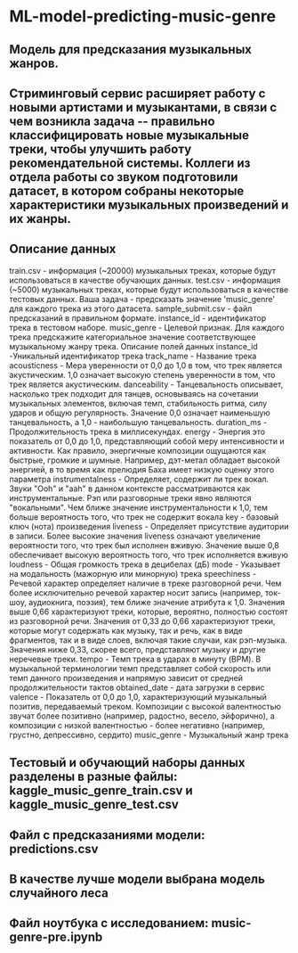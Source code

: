 # ML-model-predicting-music-genre
## Модель для предсказания музыкальных жанров.
## Стриминговый сервис расширяет работу с новыми артистами и музыкантами, в связи с чем возникла задача -- правильно классифицировать новые музыкальные треки, чтобы улучшить работу рекомендательной системы. Коллеги из отдела работы со звуком подготовили датасет, в котором собраны некоторые характеристики музыкальных произведений и их жанры. 
## Описание данных
train.csv - информация (~20000) музыкальных треках, которые будут использоваться в качестве обучающих данных.
test.csv - информация (~5000) музыкальных треках, которые будут использоваться в качестве тестовых данных. Ваша задача - предсказать значение 'music_genre' для каждого трека из этого датасета.
sample_submit.csv - файл предсказаний в правильном формате.
instance_id - идентификатор трека в тестовом наборе.
music_genre - Целевой признак. Для каждого трека предскажите категориальное значение соответствующее музыкальному жанру трека.
Описание полей данных
instance_id -Уникальный идентификатор трека
track_name - Название трека
acousticness - Мера уверенности от 0,0 до 1,0 в том, что трек является акустическим. 1,0 означает высокую степень уверенности в том, что трек является акустическим.
danceability - Танцевальность описывает, насколько трек подходит для танцев, основываясь на сочетании музыкальных элементов, включая темп, стабильность ритма, силу ударов и общую регулярность. Значение 0,0 означает наименьшую танцевальность, а 1,0 - наибольшую танцевальность.
duration_ms - Продолжительность трека в миллисекундах.
energy - Энергия это показатель от 0,0 до 1,0, представляющий собой меру интенсивности и активности. Как правило, энергичные композиции ощущаются как быстрые, громкие и шумные. Например, дэт-метал обладает высокой энергией, в то время как прелюдия Баха имеет низкую оценку этого параметра
instrumentalness - Определяет, содержит ли трек вокал. Звуки "Ooh" и "aah" в данном контексте рассматриваются как инструментальные. Рэп или разговорные треки явно являются "вокальными". Чем ближе значение инструментальности к 1,0, тем больше вероятность того, что трек не содержит вокала
key - базовый ключ (нота) произведения
liveness - Определяет присутствие аудитории в записи. Более высокие значения liveness означают увеличение вероятности того, что трек был исполнен вживую. Значение выше 0,8 обеспечивает высокую вероятность того, что трек исполняется вживую
loudness - Общая громкость трека в децибелах (дБ)
mode - Указывает на модальность (мажорную или минорную) трека
speechiness - Речевой характер определяет наличие в треке разговорной речи. Чем более исключительно речевой характер носит запись (например, ток-шоу, аудиокнига, поэзия), тем ближе значение атрибута к 1,0. Значения выше 0,66 характеризуют треки, которые, вероятно, полностью состоят из разговорной речи. Значения от 0,33 до 0,66 характеризуют треки, которые могут содержать как музыку, так и речь, как в виде фрагментов, так и в виде слоев, включая такие случаи, как рэп-музыка. Значения ниже 0,33, скорее всего, представляют музыку и другие неречевые треки.
tempo - Темп трека в ударах в минуту (BPM). В музыкальной терминологии темп представляет собой скорость или темп данного произведения и напрямую зависит от средней продолжительности тактов
obtained_date - дата загрузки в сервис
valence - Показатель от 0,0 до 1,0, характеризующий музыкальный позитив, передаваемый треком. Композиции с высокой валентностью звучат более позитивно (например, радостно, весело, эйфорично), а композиции с низкой валентностью - более негативно (например, грустно, депрессивно, сердито)
music_genre - Музыкальный жанр трека
## Тестовый и обучающий наборы данных разделены в разные файлы: kaggle_music_genre_train.csv и kaggle_music_genre_test.csv
## Файл с предсказаниями модели: predictions.csv
## В качестве лучше модели выбрана модель случайного леса
## Файл ноутбука с исследованием: music-genre-pre.ipynb
